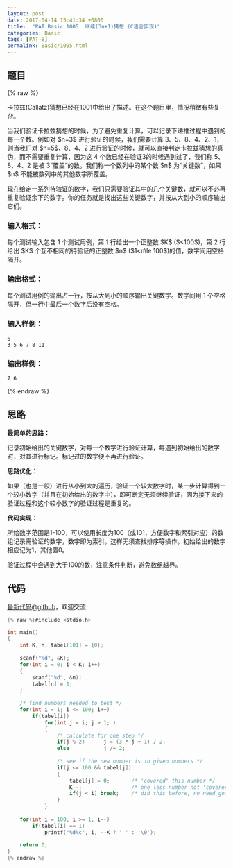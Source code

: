 ```yaml
---
layout: post
date: 2017-04-14 15:41:34 +0800
title:  "PAT Basic 1005. 继续(3n+1)猜想 (C语言实现)"
categories: Basic
tags: [PAT-B]
permalink: Basic/1005.html
---
```


## 题目

{% raw %}<div class="ques-view"><p>卡拉兹(Callatz)猜想已经在1001中给出了描述。在这个题目里，情况稍微有些复杂。</p>
<p>当我们验证卡拉兹猜想的时候，为了避免重复计算，可以记录下递推过程中遇到的每一个数。例如对 <span>$n=3$</span> 进行验证的时候，我们需要计算 3、5、8、4、2、1，则当我们对 <span>$n=5$</span>、8、4、2 进行验证的时候，就可以直接判定卡拉兹猜想的真伪，而不需要重复计算，因为这 4 个数已经在验证3的时候遇到过了，我们称 5、8、4、2 是被 3“覆盖”的数。我们称一个数列中的某个数 <span>$n$</span> 为“关键数”，如果 <span>$n$</span> 不能被数列中的其他数字所覆盖。</p>
<p>现在给定一系列待验证的数字，我们只需要验证其中的几个关键数，就可以不必再重复验证余下的数字。你的任务就是找出这些关键数字，并按从大到小的顺序输出它们。</p>
<h3 id="-">输入格式：</h3>
<p>每个测试输入包含 1 个测试用例，第 1 行给出一个正整数 <span>$K$</span> (<span>$&lt;100$</span>)，第 2 行给出 <span>$K$</span> 个互不相同的待验证的正整数 <span>$n$</span> (<span>$1&lt;n\le 100$</span>)的值，数字间用空格隔开。</p>
<h3 id="-">输出格式：</h3>
<p>每个测试用例的输出占一行，按从大到小的顺序输出关键数字。数字间用 1 个空格隔开，但一行中最后一个数字后没有空格。</p>
<h3 id="-">输入样例：</h3>
<pre><code class="lang-in">6
3 5 6 7 8 11
</code></pre>
<h3 id="-">输出样例：</h3>
<pre><code class="lang-out">7 6
</code></pre>
</div>{% endraw %}

## 思路

**最简单的思路：**

记录初始给出的关键数字，对每一个数字进行验证计算，每遇到初始给出的数字时，对其进行标记。标记过的数字便不再进行验证。

**思路优化：**

如果（也是一般）进行从小到大的遍历，验证一个较大数字时，某一步计算得到一个较小数字（并且在初始给出的数字中），即可断定无须继续验证，因为接下来的验证过程和这个较小数字的验证过程是重复的。

**代码实现：**

所给数字范围是1-100，可以使用长度为100（或101，方便数字和索引对应）的数组记录需验证的数字，数字即为索引。这样无须查找排序等操作。初始给出的数字相应记为1，其他置0。

验证过程中会遇到大于100的数，注意条件判断，避免数组越界。


## 代码

[最新代码@github](https://github.com/OliverLew/PAT/blob/master/PATBasic/1005.c)，欢迎交流
```c
{% raw %}#include <stdio.h>

int main()
{
    int K, n, tabel[101] = {0};
    
    scanf("%d", &K);
    for(int i = 0; i < K; i++)
    {
        scanf("%d", &n);
        tabel[n] = 1;
    }
    
    /* find numbers needed to test */
    for(int i = 1; i <= 100; i++) 
        if(tabel[i])
            for(int j = i; j > 1; )
            {
                /* calculate for one step */
                if(j % 2)      j = (3 * j + 1) / 2;
                else           j /= 2;
                
                /* see if the new number is in given numbers */
                if(j <= 100 && tabel[j])
                {
                    tabel[j] = 0;       /* 'covered' this number */
                    K--;                /* one less number not 'covered' */
                    if(j < i) break;    /* did this before, no need going on */
                }
            }
    
    for(int i = 100; i >= 1; i--) 
        if(tabel[i] == 1)
            printf("%d%c", i, --K ? ' ' : '\0');
    
    return 0;
}
{% endraw %}
```